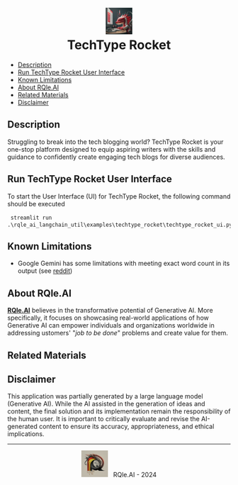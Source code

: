 <div align="center">
  <h1>
    <br/>
    <img src="../../../img/techtype_rocket_logo.jpg" alt="techtype_rocket_logo" width="60"/>
    <br/>
    TechType Rocket
  </h1>
</div>

- [Description](#description)
- [Run TechType Rocket User Interface](#techtype-rocket-ui)
- [Known Limitations](#known-limitations)
- [About RQle.AI](#about-rqle-ai)
- [Related Materials](#related-material)
- [Disclaimer](#disclaimer)

## Description <a name="description"></a>
Struggling to break into the tech blogging world? TechType Rocket is your one-stop platform designed to equip aspiring writers with the skills and guidance to confidently create engaging tech blogs for diverse audiences.

## Run TechType Rocket User Interface <a name="techtype-rocket-ui"></a>
To start the User Interface (UI) for TechType Rocket, the following command should be executed
```
 streamlit run .\rqle_ai_langchain_util\examples\techtype_rocket\techtype_rocket_ui.py
```

## Known Limitations <a name="known-limitations"></a>
* Google Gemini has some limitations with meeting exact word count in its output (see [reddit](https://www.reddit.com/r/Bard/comments/1ao3oyi/gemini_is_absolutely_horrible_when_you_tell_it_to/))

## About RQle.AI <a name="about-rqle-ai"></a>
[**RQle.AI**](https://www.linkedin.com/company/102641077) believes in the transformative potential of Generative AI. More specifically, it focuses on 
showcasing real-world applications of how Generative AI can empower individuals and organizations worldwide in addressing 
ustomers' "*job to be done*" problems and create value for them.

## Related Materials <a name="related-material"></a>

## Disclaimer <a name="disclaimer"></a>
This application was partially generated by a large language model (Generative AI). While the AI assisted in the 
generation of ideas and content, the final solution and its implementation remain the responsibility of the human user. 
It is important to critically evaluate and revise the AI-generated content to ensure its accuracy, appropriateness, 
and ethical implications.

<div style="text-align: center;">
  <hr/>
  <img src="../../../img/rqle_ai_logo.jpg" alt="RQle.AI" width="60"/>
  &nbsp; RQle.AI - 2024
</div>